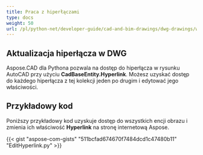 ```yaml
---
title: Praca z hiperłączami
type: docs
weight: 50
url: /pl/python-net/developer-guide/cad-and-bim-drawings/dwg-drawings/working-with-hyperlinks/
---
```


## **Aktualizacja hiperłącza w DWG**

Aspose.CAD dla Pythona pozwala na dostęp do hiperłącza w rysunku AutoCAD przy użyciu **CadBaseEntity.Hyperlink**. Możesz uzyskać dostęp do każdego hiperłącza z tej kolekcji jeden po drugim i edytować jego właściwości.

## Przykładowy kod

Poniższy przykładowy kod uzyskuje dostęp do wszystkich encji obrazu i zmienia ich właściwość **Hyperlink** na stronę internetową Aspose.

{{< gist "aspose-com-gists" "511bcfad674670f7484dcd1c47480b11" "EditHyperlink.py" >}}
